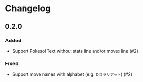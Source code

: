 # Changelog

## 0.2.0

### Added

- Support Pokesol Text without stats line and/or moves line (#2)

### Fixed

- Support move names with alphabet (e.g. `ＤＤラリアット`) (#2)
